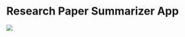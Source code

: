 # Research Paper Summarizer App

<a href="https://github.com/JunaidHossain04/research_paper_summarizer_with_chatbot/graphs/contributors">
  <img src="https://contrib.rocks/image?repo=JunaidHossain04/research_paper_summarizer_with_chatbot" />
</a>


